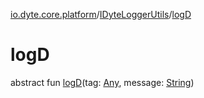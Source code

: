 [io.dyte.core.platform](../index.md)/[IDyteLoggerUtils](index.md)/[logD](log-d.md)

# logD


abstract fun [logD](log-d.md)(tag: [Any](https://kotlinlang.org/api/latest/jvm/stdlib/kotlin/-any/index.html), message: [String](https://kotlinlang.org/api/latest/jvm/stdlib/kotlin/-string/index.html))
